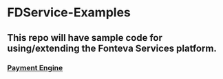 # FDService-Examples

## This repo will have sample code for using/extending the Fonteva Services platform.

### [Payment Engine](PaymentEngine/README.md)
